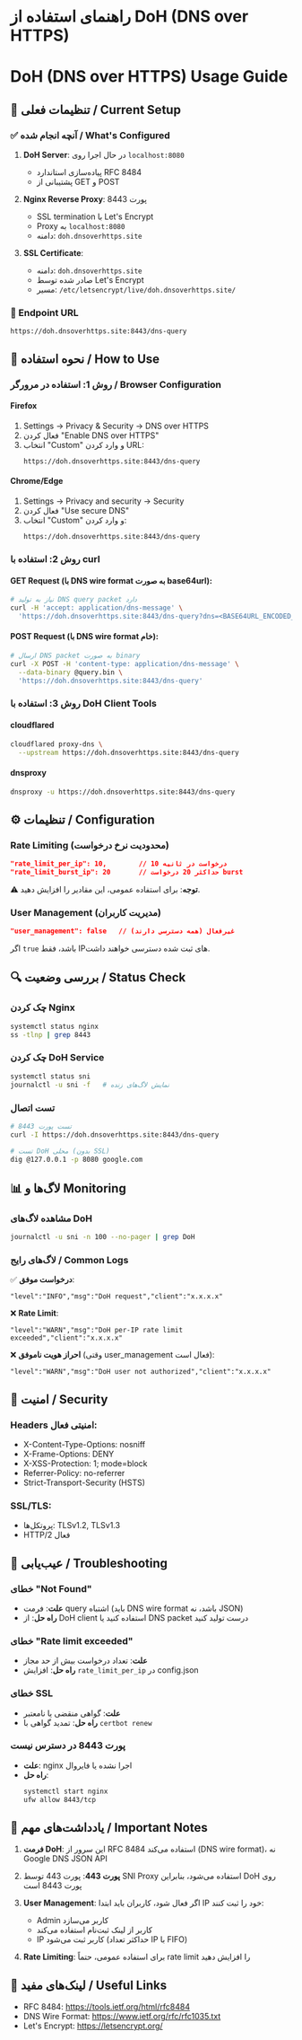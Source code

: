 # راهنمای استفاده از DoH (DNS over HTTPS)
# DoH (DNS over HTTPS) Usage Guide

## 🔧 تنظیمات فعلی / Current Setup

### ✅ آنچه انجام شده / What's Configured

1. **DoH Server**: در حال اجرا روی `localhost:8080`
   - پیاده‌سازی استاندارد RFC 8484
   - پشتیبانی از GET و POST

2. **Nginx Reverse Proxy**: پورت 8443
   - SSL termination با Let's Encrypt
   - Proxy به `localhost:8080`
   - دامنه: `doh.dnsoverhttps.site`

3. **SSL Certificate**:
   - دامنه: `doh.dnsoverhttps.site`
   - صادر شده توسط Let's Encrypt
   - مسیر: `/etc/letsencrypt/live/doh.dnsoverhttps.site/`

### 📍 Endpoint URL

```
https://doh.dnsoverhttps.site:8443/dns-query
```

## 🚀 نحوه استفاده / How to Use

### روش 1: استفاده در مرورگر / Browser Configuration

#### Firefox
1. Settings → Privacy & Security → DNS over HTTPS
2. فعال کردن "Enable DNS over HTTPS"
3. انتخاب "Custom" و وارد کردن URL:
   ```
   https://doh.dnsoverhttps.site:8443/dns-query
   ```

#### Chrome/Edge
1. Settings → Privacy and security → Security
2. فعال کردن "Use secure DNS"
3. انتخاب "Custom" و وارد کردن:
   ```
   https://doh.dnsoverhttps.site:8443/dns-query
   ```

### روش 2: استفاده با curl

#### GET Request (با DNS wire format به صورت base64url):
```bash
# نیاز به تولید DNS query packet دارد
curl -H 'accept: application/dns-message' \
  'https://doh.dnsoverhttps.site:8443/dns-query?dns=<BASE64URL_ENCODED_DNS_QUERY>'
```

#### POST Request (با DNS wire format خام):
```bash
# ارسال DNS packet به صورت binary
curl -X POST -H 'content-type: application/dns-message' \
  --data-binary @query.bin \
  'https://doh.dnsoverhttps.site:8443/dns-query'
```

### روش 3: استفاده با DoH Client Tools

#### cloudflared
```bash
cloudflared proxy-dns \
  --upstream https://doh.dnsoverhttps.site:8443/dns-query
```

#### dnsproxy
```bash
dnsproxy -u https://doh.dnsoverhttps.site:8443/dns-query
```

## ⚙️ تنظیمات / Configuration

### Rate Limiting (محدودیت نرخ درخواست)
```json
"rate_limit_per_ip": 10,        // 10 درخواست در ثانیه
"rate_limit_burst_ip": 20       // حداکثر 20 درخواست burst
```

⚠️ **توجه**: برای استفاده عمومی، این مقادیر را افزایش دهید.

### User Management (مدیریت کاربران)
```json
"user_management": false   // غیرفعال (همه دسترسی دارند)
```

اگر `true` باشد، فقط IP‌های ثبت شده دسترسی خواهند داشت.

## 🔍 بررسی وضعیت / Status Check

### چک کردن Nginx
```bash
systemctl status nginx
ss -tlnp | grep 8443
```

### چک کردن DoH Service
```bash
systemctl status sni
journalctl -u sni -f   # نمایش لاگ‌های زنده
```

### تست اتصال
```bash
# تست پورت 8443
curl -I https://doh.dnsoverhttps.site:8443/dns-query

# تست DoH محلی (بدون SSL)
dig @127.0.0.1 -p 8080 google.com
```

## 📊 لاگ‌ها و Monitoring

### مشاهده لاگ‌های DoH
```bash
journalctl -u sni -n 100 --no-pager | grep DoH
```

### لاگ‌های رایج / Common Logs

✅ **درخواست موفق**:
```
"level":"INFO","msg":"DoH request","client":"x.x.x.x"
```

❌ **Rate Limit**:
```
"level":"WARN","msg":"DoH per-IP rate limit exceeded","client":"x.x.x.x"
```

❌ **احراز هویت ناموفق** (وقتی user_management فعال است):
```
"level":"WARN","msg":"DoH user not authorized","client":"x.x.x.x"
```

## 🔐 امنیت / Security

### Headers امنیتی فعال:
- X-Content-Type-Options: nosniff
- X-Frame-Options: DENY
- X-XSS-Protection: 1; mode=block
- Referrer-Policy: no-referrer
- Strict-Transport-Security (HSTS)

### SSL/TLS:
- پروتکل‌ها: TLSv1.2, TLSv1.3
- HTTP/2 فعال

## 🐛 عیب‌یابی / Troubleshooting

### خطای "Not Found"
- **علت**: فرمت query اشتباه (باید DNS wire format باشد، نه JSON)
- **راه حل**: از DoH client استفاده کنید یا DNS packet درست تولید کنید

### خطای "Rate limit exceeded"
- **علت**: تعداد درخواست بیش از حد مجاز
- **راه حل**: افزایش `rate_limit_per_ip` در config.json

### خطای SSL
- **علت**: گواهی منقضی یا نامعتبر
- **راه حل**: تمدید گواهی با `certbot renew`

### پورت 8443 در دسترس نیست
- **علت**: nginx اجرا نشده یا فایروال
- **راه حل**:
  ```bash
  systemctl start nginx
  ufw allow 8443/tcp
  ```

## 📝 یادداشت‌های مهم / Important Notes

1. **فرمت DoH**: این سرور از RFC 8484 استفاده می‌کند (DNS wire format)، نه Google DNS JSON API

2. **پورت 443**: پورت 443 توسط SNI Proxy استفاده می‌شود، بنابراین DoH روی پورت 8443 است

3. **User Management**: اگر فعال شود، کاربران باید ابتدا IP خود را ثبت کنند:
   - Admin کاربر می‌سازد
   - کاربر از لینک ثبت‌نام استفاده می‌کند
   - IP کاربر ثبت می‌شود (حداکثر تعداد IP با FIFO)

4. **Rate Limiting**: برای استفاده عمومی، حتماً rate limit را افزایش دهید

## 🔗 لینک‌های مفید / Useful Links

- RFC 8484: https://tools.ietf.org/html/rfc8484
- DNS Wire Format: https://www.ietf.org/rfc/rfc1035.txt
- Let's Encrypt: https://letsencrypt.org/
